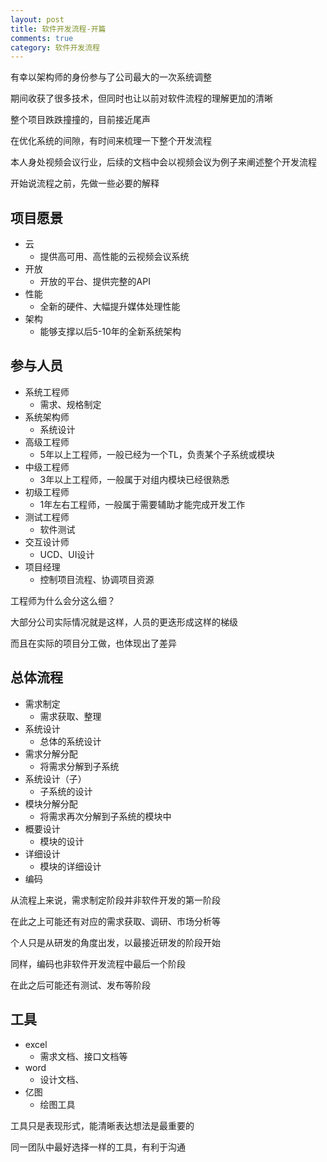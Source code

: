 ```yaml
---
layout: post
title: 软件开发流程-开篇
comments: true
category: 软件开发流程
---
```

有幸以架构师的身份参与了公司最大的一次系统调整

期间收获了很多技术，但同时也让以前对软件流程的理解更加的清晰

整个项目跌跌撞撞的，目前接近尾声

在优化系统的间隙，有时间来梳理一下整个开发流程

本人身处视频会议行业，后续的文档中会以视频会议为例子来阐述整个开发流程

开始说流程之前，先做一些必要的解释

## **项目愿景**
 * 云
     - 提供高可用、高性能的云视频会议系统
 * 开放
     - 开放的平台、提供完整的API
 * 性能
     - 全新的硬件、大幅提升媒体处理性能
 * 架构
     - 能够支撑以后5-10年的全新系统架构


## **参与人员**
* 系统工程师
    - 需求、规格制定
* 系统架构师
    - 系统设计
* 高级工程师
    - 5年以上工程师，一般已经为一个TL，负责某个子系统或模块
* 中级工程师
    - 3年以上工程师，一般属于对组内模块已经很熟悉
* 初级工程师
    - 1年左右工程师，一般属于需要辅助才能完成开发工作
* 测试工程师
    - 软件测试
* 交互设计师
    - UCD、UI设计
* 项目经理
    - 控制项目流程、协调项目资源

工程师为什么会分这么细？  

大部分公司实际情况就是这样，人员的更迭形成这样的梯级  

而且在实际的项目分工做，也体现出了差异

## **总体流程**
* 需求制定
    - 需求获取、整理
* 系统设计
    - 总体的系统设计
* 需求分解分配
    - 将需求分解到子系统
* 系统设计（子）
    - 子系统的设计
* 模块分解分配
    - 将需求再次分解到子系统的模块中
* 概要设计
    - 模块的设计
* 详细设计
    - 模块的详细设计
* 编码
    
从流程上来说，需求制定阶段并非软件开发的第一阶段  

在此之上可能还有对应的需求获取、调研、市场分析等  

个人只是从研发的角度出发，以最接近研发的阶段开始  

同样，编码也非软件开发流程中最后一个阶段  

在此之后可能还有测试、发布等阶段  


## **工具**
* excel
    -   需求文档、接口文档等
* word
    -   设计文档、
* 亿图
    -   绘图工具

工具只是表现形式，能清晰表达想法是最重要的

同一团队中最好选择一样的工具，有利于沟通
 


